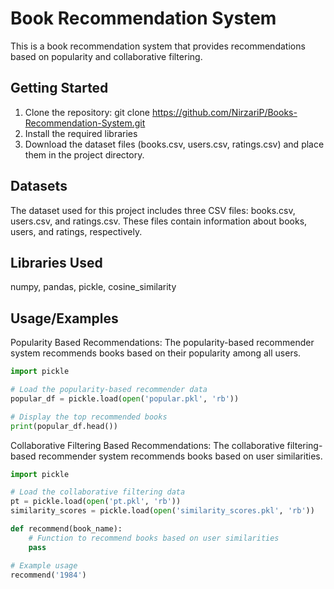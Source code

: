 
# Book Recommendation System

This is a book recommendation system that provides recommendations based on popularity and collaborative filtering.


## Getting Started

1. Clone the repository: git clone https://github.com/NirzariP/Books-Recommendation-System.git
2. Install the required libraries
3. Download the dataset files (books.csv, users.csv, ratings.csv) and place them in the project directory.
## Datasets

The dataset used for this project includes three CSV files: books.csv, users.csv, and ratings.csv. These files contain information about books, users, and ratings, respectively.
## Libraries Used

numpy, pandas, pickle, cosine_similarity
## Usage/Examples
Popularity Based Recommendations:
The popularity-based recommender system recommends books based on their popularity among all users.
```python
import pickle

# Load the popularity-based recommender data
popular_df = pickle.load(open('popular.pkl', 'rb'))

# Display the top recommended books
print(popular_df.head())
```

Collaborative Filtering Based Recommendations:
The collaborative filtering-based recommender system recommends books based on user similarities.
```python
import pickle

# Load the collaborative filtering data
pt = pickle.load(open('pt.pkl', 'rb'))
similarity_scores = pickle.load(open('similarity_scores.pkl', 'rb'))

def recommend(book_name):
    # Function to recommend books based on user similarities
    pass

# Example usage
recommend('1984')
